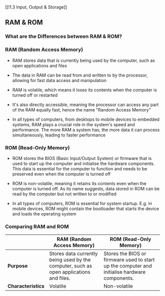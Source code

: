 [[!1.3 Input, Output & Storage]]

## RAM & ROM

### What are the Differences between RAM & ROM?

### RAM (Random Access Memory)

- RAM stores data that is currently being used by the computer, such as open applications and files
    
- The data in RAM can be read from and written to by the processor, allowing for fast data access and manipulation
    
- RAM is volatile, which means it loses its contents when the computer is turned off or restarted
    
- It's also directly accessible, meaning the processor can access any part of the RAM equally fast, hence the name "Random Access Memory"
    
- In all types of computers, from desktops to mobile devices to embedded systems, RAM plays a crucial role in the system's speed and performance. The more RAM a system has, the more data it can process simultaneously, leading to faster performance
    

### ROM (Read-Only Memory)

- ROM stores the BIOS (Basic Input/Output System) or firmware that is used to start up the computer and initialise the hardware components. This data is essential for the computer to function and needs to be preserved even when the computer is turned off
    
- ROM is non-volatile, meaning it retains its contents even when the computer is turned off. As its name suggests, data stored in ROM can be read by the computer but not written to or modified
    
- In all types of computers, ROM is essential for system startup. E.g. in mobile devices, ROM might contain the bootloader that starts the device and loads the operating system
    

### Comparing RAM and ROM

||**RAM (Random Access Memory)**|**ROM (Read-Only Memory)**|
|---|---|---|
|**Purpose**|Stores data currently being used by the computer, such as open applications and files.|Stores the BIOS or firmware used to start up the computer and initialise hardware components.|
|**Characteristics**|Volatile|Non-volatile|